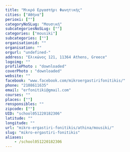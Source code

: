 ```yaml
---
title: "Μικρό Εργαστήρι Φωνητικής"
cities: ["Αθήνα"]
perioxi: [""]
categoryNoSLug: "Μουσική"
subcategoriesNoSLug: [""]
categories: ["mousiki"]
subcategories: [""]
organisationid: ""
organisation: ""
orgurl: "undefined-"
address: "Ελικώνος 121, 11364 Athens, Greece"
logoimg: ""
profilePhoto : "downloaded"
coverPhoto : "downloaded"
website: ""
facebook: "www.facebook.com/mikroergastirifonitikis/"
phone: "2108611635"
email: "erfonitiki@gmail.com"
courses: ""
places: [""]
rensponsibles: ""
zipcode: [""]
UID: "school051220182306"
latitude: ""
longitude: ""
url: "mikro-ergastiri-fonitikis/athina/mousiki/"
slug: "mikro-ergastiri-fonitikis"
aliases:
    - /school051220182306
---
```





